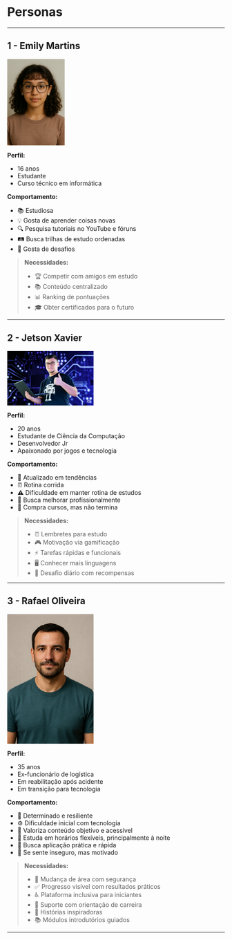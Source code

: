 # Personas

---

## 1 - Emily Martins  
<img src="emily-martins.png" alt="Emily Martins" height="200" style="display:block;"/>

**Perfil:**  
- 16 anos  
- Estudante  
- Curso técnico em informática  

**Comportamento:**  
- 📚 Estudiosa  
- 💡 Gosta de aprender coisas novas  
- 🔍 Pesquisa tutoriais no YouTube e fóruns  
- 🛤 Busca trilhas de estudo ordenadas  
- 🎯 Gosta de desafios  

> **Necessidades:**  
> - 🏆 Competir com amigos em estudo  
> - 📚 Conteúdo centralizado  
> - 📊 Ranking de pontuações  
> - 🎓 Obter certificados para o futuro  

---

## 2 - Jetson Xavier  
<img src="jetson.png" alt="Jetson Xavier" width="200" style="display:block;"/>

**Perfil:**  
- 20 anos  
- Estudante de Ciência da Computação  
- Desenvolvedor Jr  
- Apaixonado por jogos e tecnologia  

**Comportamento:**  
- 📰 Atualizado em tendências  
- ⏰ Rotina corrida  
- ⚠️ Dificuldade em manter rotina de estudos  
- 💪 Busca melhorar profissionalmente  
- 💸 Compra cursos, mas não termina  

> **Necessidades:**  
> - ⏰ Lembretes para estudo  
> - 🎮 Motivação via gamificação  
> - ⚡ Tarefas rápidas e funcionais  
> - 🖥 Conhecer mais linguagens  
> - 🏅 Desafio diário com recompensas  

---

## 3 - Rafael Oliveira 
<img src="rafael.png" alt="Rafael Oliveira" width="200" style="display:block;"/> 

**Perfil:**  
- 35 anos  
- Ex-funcionário de logística  
- Em reabilitação após acidente  
- Em transição para tecnologia  

**Comportamento:**  
- 💪 Determinado e resiliente  
- ⚙️ Dificuldade inicial com tecnologia  
- 🎯 Valoriza conteúdo objetivo e acessível  
- 🌙 Estuda em horários flexíveis, principalmente à noite  
- 🚀 Busca aplicação prática e rápida  
- 🤝 Se sente inseguro, mas motivado  

> **Necessidades:**  
> - 🔄 Mudança de área com segurança  
> - ✅ Progresso visível com resultados práticos  
> - ♿ Plataforma inclusiva para iniciantes  
> - 🧭 Suporte com orientação de carreira  
> - 📖 Histórias inspiradoras  
> - 📚 Módulos introdutórios guiados  

---

